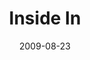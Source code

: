 ---
layout: message
category: message
series: "Inside Out"
title: "Inside In"
date: 2009-08-23
message_id: 578
---